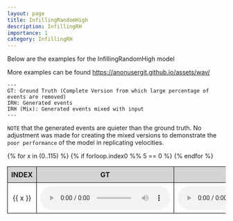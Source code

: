 ```yaml
---
layout: page
title: InfillingRandomHigh
description: InfillingRH
importance: 1
category: InfillingRH
---
```


Below are the examples for the InfillingRandomHigh model

More examples can be found https://anonusergit.github.io/assets/wav/


    ---
    GT: Ground Truth (Complete Version from which large percentage of events are removed)
    IRH: Generated events
    IRH (Mix): Generated events mixed with input
    ---

`NOTE` that the generated events are quieter than the ground truth. No adjustment was made for creating the mixed versions to demonstrate the `poor performance` of the model in replicating velocities. 


<style>
table {
  border-collapse: collapse;
  width: 100%;
}

th, td {
  border: 1px solid black;
  padding: 8px;
  text-align: center;
}

th {
  background-color: lightgray;
}
</style>

<table>
  <thead>
    <tr>
      <th>INDEX</th>
      <th>GT</th>
      <th>IKS</th>
      <th>IKS (Mix)</th>
    </tr>
  </thead>
  <tbody>
    {% for x in (0..115) %}
      {% if forloop.index0 %% 5 == 0 %}
    <tr>
      <td>{{ x }}</td>
      <td><audio controls><source src="{{ site.baseurl }}/assets/wav/InfillingRandomHigh/{{ x }}_A_target.wav"></audio></td>
      <td><audio controls><source src="{{ site.baseurl }}/assets/wav/InfillingRandomHigh/{{ x }}_B_ks_prd.wav"></audio></td>
      <td><audio controls><source src="{{ site.baseurl }}/assets/wav/InfillingRandomHigh/{{ x }}_C_ks_mix.wav"></audio></td>
    </tr>
    {% endfor %}
  </tbody>
</table>







